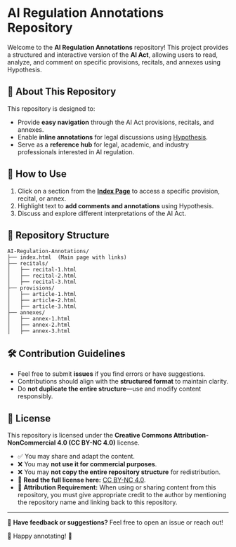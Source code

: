 
# AI Regulation Annotations Repository

Welcome to the **AI Regulation Annotations** repository! This project provides a structured and interactive version of the **AI Act**, allowing users to read, analyze, and comment on specific provisions, recitals, and annexes using Hypothesis.

## 📌 About This Repository
This repository is designed to:
- Provide **easy navigation** through the AI Act provisions, recitals, and annexes.
- Enable **inline annotations** for legal discussions using [Hypothesis](https://web.hypothes.is/).
- Serve as a **reference hub** for legal, academic, and industry professionals interested in AI regulation.

## 🚀 How to Use
1. Click on a section from the **[Index Page](index.html)** to access a specific provision, recital, or annex.
2. Highlight text to **add comments and annotations** using Hypothesis.
3. Discuss and explore different interpretations of the AI Act.

## 📂 Repository Structure
```
AI-Regulation-Annotations/
├── index.html  (Main page with links)
├── recitals/
│   ├── recital-1.html
│   ├── recital-2.html
│   ├── recital-3.html
├── provisions/
│   ├── article-1.html
│   ├── article-2.html
│   ├── article-3.html
├── annexes/
│   ├── annex-1.html
│   ├── annex-2.html
│   ├── annex-3.html
```

## 🛠️ Contribution Guidelines
- Feel free to submit **issues** if you find errors or have suggestions.
- Contributions should align with the **structured format** to maintain clarity.
- Do **not duplicate the entire structure**—use and modify content responsibly.

## 📜 License
This repository is licensed under the **Creative Commons Attribution-NonCommercial 4.0 (CC BY-NC 4.0)** license.
- ✅ You may share and adapt the content.
- ❌ You may **not use it for commercial purposes**.
- ❌ You may **not copy the entire repository structure** for redistribution.
- 📌 **Read the full license here:** [CC BY-NC 4.0](https://creativecommons.org/licenses/by-nc/4.0/).
- 📢 **Attribution Requirement:** When using or sharing content from this repository, you must give appropriate credit to the author by mentioning the repository name and linking back to this repository.

---
📩 **Have feedback or suggestions?** Feel free to open an issue or reach out!

🚀 Happy annotating! 🎯

